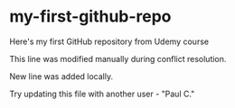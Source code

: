 # my-first-github-repo
Here's my first GitHub repository from Udemy course

This line was modified manually during conflict resolution.

New line was added locally.

Try updating this file with another user - "Paul C."
